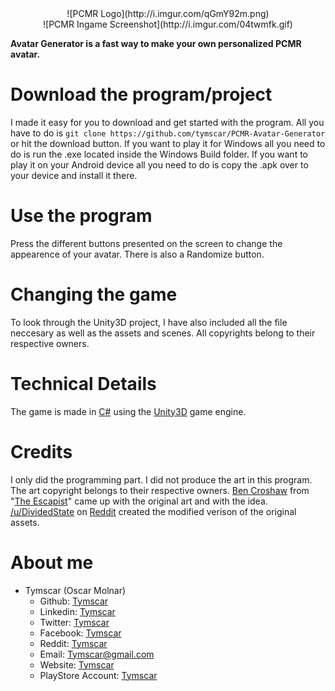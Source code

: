 <center>![PCMR Logo](http://i.imgur.com/qGmY92m.png)</center>
<center>![PCMR Ingame Screenshot](http://i.imgur.com/04twmfk.gif)</center>

**Avatar Generator is a fast way to make your own personalized PCMR avatar.** 

# Download the program/project

I made it easy for you to download and get started with the program. All you have to do is `git clone https://github.com/tymscar/PCMR-Avatar-Generator` or hit the download button.
If you want to play it for Windows all you need to do is run the .exe located inside the Windows Build folder.
If you want to play it on your Android device all you need to do is copy the .apk over to your device and install it there.

# Use the program

Press the different buttons presented on the screen to change the appearence of your avatar. There is also a Randomize button.

# Changing the game

To look through the Unity3D project, I have also included all the file neccesary as well as the assets and scenes. All copyrights belong to their respective owners.

# Technical Details

The game is made in [C#](https://en.wikipedia.org/wiki/C_Sharp_(programming_language)) using the [Unity3D](https://unity3d.com/) game engine.

# Credits

I only did the programming part. I did not produce the art in this program. The art copyright belongs to their respective owners.
[Ben Croshaw](https://en.wikipedia.org/wiki/Ben_%22Yahtzee%22_Croshaw) from "[The Escapist](http://www.escapistmagazine.com/)" came up with the original art and with the idea.
[/u/DividedState](https://www.reddit.com/user/DividedState) on [Reddit](https://www.reddit.com/r/pcmasterrace/comments/5yor6h/did_i_hear_pcmr_avatar_generator_pcmrify_yourself/) created the modified verison of the original assets.

# About me

* Tymscar (Oscar Molnar)
  * Github: [Tymscar](https://www.github.com/tymscar)
  * Linkedin: [Tymscar](www.linkedin.com/in/tymscar)
  * Twitter: [Tymscar](https://www.twitter.com/tymscar)
  * Facebook: [Tymscar](https://www.facebook.com/tymscar)
  * Reddit: [Tymscar](https://www.reddit.com/u/tymscar)
  * Email: [Tymscar@gmail.com](mailto:tymscar@gmail.com)
  * Website: [Tymscar](http://www.tymscar.com)
  * PlayStore Account: [Tymscar](https://play.google.com/store/apps/developer?id=Tymscar&hl=en)
